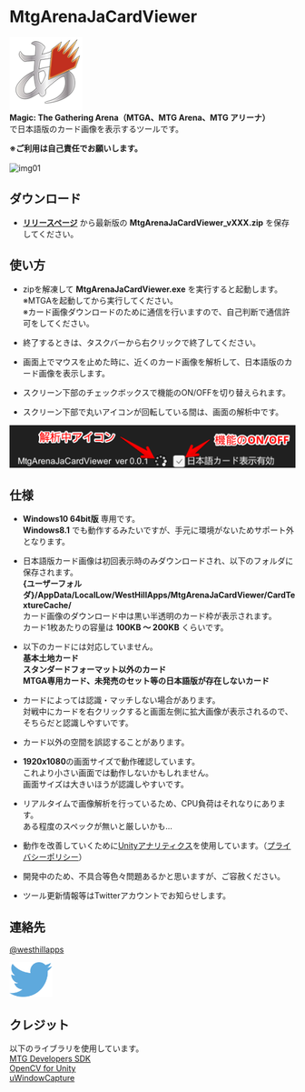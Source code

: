 # MtgArenaJaCardViewer

![img01](https://raw.githubusercontent.com/WestHillApps/westhillapps.github.io/master/res/mtga-ja-card-viewer-icon.png)  
**Magic: The Gathering Arena（MTGA、MTG Arena、MTG アリーナ）**  
で日本語版のカード画像を表示するツールです。  

**※ご利用は自己責任でお願いします。**  
<br />
![img01](https://raw.githubusercontent.com/WestHillApps/westhillapps.github.io/master/res/mtga-ja-card-viewer-01.gif)  

## ダウンロード
* **[リリースページ](https://github.com/WestHillApps/MtgArenaJaCardViewer/releases)** から最新版の **MtgArenaJaCardViewer_vXXX.zip** を保存してください。  

## 使い方
* zipを解凍して **MtgArenaJaCardViewer.exe** を実行すると起動します。  
※MTGAを起動してから実行してください。  
※カード画像ダウンロードのために通信を行いますので、自己判断で通信許可をしてください。

* 終了するときは、タスクバーから右クリックで終了してください。  

* 画面上でマウスを止めた時に、近くのカード画像を解析して、日本語版のカード画像を表示します。

* スクリーン下部のチェックボックスで機能のON/OFFを切り替えられます。

* スクリーン下部で丸いアイコンが回転している間は、画面の解析中です。  

![img01](https://raw.githubusercontent.com/WestHillApps/westhillapps.github.io/master/res/mtga-ja-card-viewer-02.png)  

## 仕様
* **Windows10 64bit版** 専用です。  
**Windows8.1** でも動作するみたいですが、手元に環境がないためサポート外となります。

* 日本語版カード画像は初回表示時のみダウンロードされ、以下のフォルダに保存されます。  
**{ユーザーフォルダ}/AppData/LocalLow/WestHillApps/MtgArenaJaCardViewer/CardTextureCache/**  
カード画像のダウンロード中は黒い半透明のカード枠が表示されます。  
カード1枚あたりの容量は **100KB ～ 200KB** くらいです。  

* 以下のカードには対応していません。  
**基本土地カード**  
**スタンダードフォーマット以外のカード**  
**MTGA専用カード、未発売のセット等の日本語版が存在しないカード**  

* カードによっては認識・マッチしない場合があります。  
対戦中にカードを右クリックすると画面左側に拡大画像が表示されるので、そちらだと認識しやすいです。

* カード以外の空間を誤認することがあります。  

* **1920x1080**の画面サイズで動作確認しています。  
これより小さい画面では動作しないかもしれません。  
画面サイズは大きいほうが認識しやすいです。

* リアルタイムで画像解析を行っているため、CPU負荷はそれなりにあります。  
ある程度のスペックが無いと厳しいかも…

* 動作を改善していくために[Unityアナリティクス](https://unity.com/solutions/analytics)を使用しています。（[プライバシーポリシー](https://unity3d.com/legal/privacy-policy)）

* 開発中のため、不具合等色々問題あるかと思いますが、ご容赦ください。

* ツール更新情報等はTwitterアカウントでお知らせします。

## 連絡先
[@westhillapps](https://twitter.com/westhillapps)  

<a href="https://twitter.com/westhillapps">
<img alt="Follow me on Twitter"
src="https://raw.githubusercontent.com/WestHillApps/westhillapps.github.io/master/res/twitter.png" width="75"/>
</a>

## クレジット
以下のライブラリを使用しています。  
[MTG Developers SDK](https://magicthegathering.io/)  
[OpenCV for Unity](https://assetstore.unity.com/packages/tools/integration/opencv-for-unity-21088)  
[uWindowCapture](https://github.com/hecomi/uWindowCapture)  